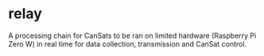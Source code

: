 # relay
A processing chain for CanSats to be ran on limited hardware (Raspberry Pi Zero W) in real time for data collection, transmission and CanSat control.
